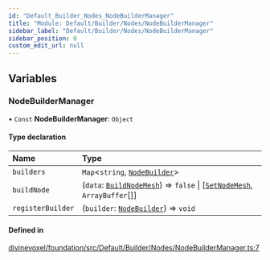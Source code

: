```yaml
---
id: "Default_Builder_Nodes_NodeBuilderManager"
title: "Module: Default/Builder/Nodes/NodeBuilderManager"
sidebar_label: "Default/Builder/Nodes/NodeBuilderManager"
sidebar_position: 0
custom_edit_url: null
---
```


## Variables

### NodeBuilderManager

• `Const` **NodeBuilderManager**: `Object`

#### Type declaration

| Name | Type |
| :------ | :------ |
| `builders` | `Map`\<`string`, [`NodeBuilder`](../classes/Default_Builder_Nodes_Classes_NodeBuilder.NodeBuilder.md)\> |
| `buildNode` | (`data`: [`BuildNodeMesh`](Default_Builder_Tasks_BuidlerTasks_types.md#buildnodemesh)) => ``false`` \| [[`SetNodeMesh`](Default_Builder_Tasks_BuidlerTasks_types.md#setnodemesh), `ArrayBuffer`[]] |
| `registerBuilder` | (`builder`: [`NodeBuilder`](../classes/Default_Builder_Nodes_Classes_NodeBuilder.NodeBuilder.md)) => `void` |

#### Defined in

[divinevoxel/foundation/src/Default/Builder/Nodes/NodeBuilderManager.ts:7](https://github.com/lucasdamianjohnson/DivineVoxelEngine/blob/596fa7391478620ed460dfb4856ff0a763b91c49/divinevoxel/foundation/src/Default/Builder/Nodes/NodeBuilderManager.ts#L7)
